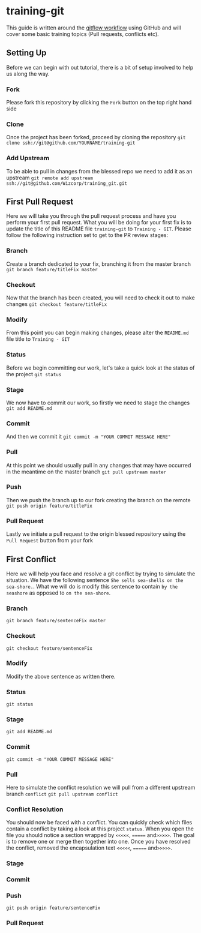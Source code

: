 training-git
============
This guide is written around the [gitflow workflow](https://www.atlassian.com/git/workflows#!workflow-gitflow) using
GitHub and will cover some basic training topics (Pull requests, conflicts etc).


Setting Up
----------
Before we can begin with out tutorial, there is a bit of setup involved to help us along the way.

### Fork
Please fork this repository by clicking the `Fork` button on the top right hand side

### Clone
Once the project has been forked, proceed by cloning the repository
`git clone ssh://git@github.com/YOURNAME/training-git`

### Add Upstream
To be able to pull in changes from the blessed repo we need to add it as an upstream
`git remote add upstream ssh://git@github.com/Wizcorp/training_git.git`


First Pull Request
------------------
Here we will take you through the pull request process and have you perform your first pull request. What you will be
doing for your first fix is to update the title of this README file `training-git` to `Training - GIT`. Please follow
the following instruction set to get to the PR review stages:

### Branch
Create a branch dedicated to your fix, branching it from the master branch
`git branch feature/titleFix master`

### Checkout
Now that the branch has been created, you will need to check it out to make changes
`git checkout feature/titleFix`

### Modify
From this point you can begin making changes, please alter the `README.md` file title to `Training - GIT`

### Status
Before we begin committing our work, let's take a quick look at the status of the project
`git status`

### Stage
We now have to commit our work, so firstly we need to stage the changes
`git add README.md`

### Commit 
And then we commit it
`git commit -m "YOUR COMMIT MESSAGE HERE"`

### Pull
At this point we should usually pull in any changes that may have occurred in the meantime on the master branch
`git pull upstream master`

### Push
Then we push the branch up to our fork creating the branch on the remote
`git push origin feature/titleFix`

### Pull Request
Lastly we initiate a pull request to the origin blessed repository using the `Pull Request` button from your fork


First Conflict
--------------
Here we will help you face and resolve a git conflict by trying to simulate the situation. We have the following
sentence `She sells sea-shells on the sea-shore.`. What we will do is modify this sentence to contain `by the seashore`
as opposed to `on the sea-shore`.

### Branch
`git branch feature/sentenceFix master`

### Checkout
`git checkout feature/sentenceFix`

### Modify
Modify the above sentence as written there.

### Status
`git status`

### Stage
`git add README.md`

### Commit
`git commit -m "YOUR COMMIT MESSAGE HERE"`

### Pull
Here to simulate the conflict resolution we will pull from a different upstream branch `conflict`
`git pull upstream conflict`

### Conflict Resolution
You should now be faced with a conflict. You can quickly check which files contain a conflict by taking a look at this
project `status`. When you open the file you should notice a section wrapped by `<<<<<`, `=====` and`>>>>>`. The goal is
to remove one or merge then together into one. Once you have resolved the conflict, removed the encapsulation text
`<<<<<`, `=====` and`>>>>>`.

### Stage

### Commit

### Push
`git push origin feature/sentenceFix`

### Pull Request